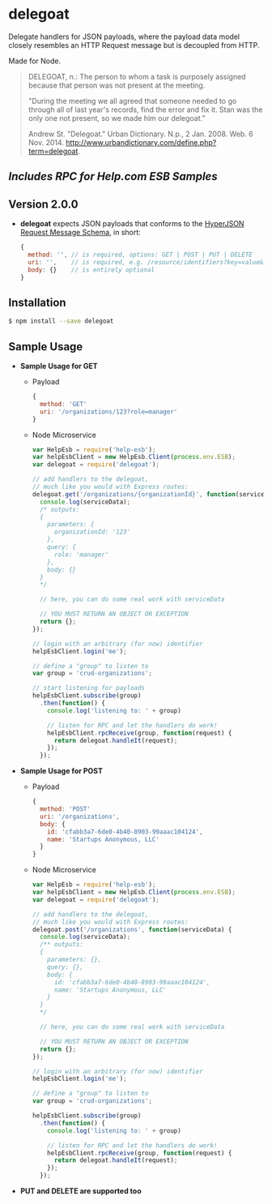 # delegoat

Delegate handlers for JSON payloads, where the payload data model closely resembles an HTTP Request message but is decoupled from HTTP.

Made for Node.

>DELEGOAT, n.: The person to whom a task is purposely assigned because that person was not present at the meeting.
>
>"During the meeting we all agreed that someone needed to go through all of last year's records, find the error and fix it. Stan was the only one not present, so we made him our delegoat."
>
>Andrew St. "Delegoat." Urban Dictionary. N.p., 2 Jan. 2008. Web. 6 Nov. 2014. <http://www.urbandictionary.com/define.php?term=delegoat>.

## _Includes RPC for Help.com ESB Samples_

## Version 2.0.0

- **delegoat** expects JSON payloads that conforms to the [HyperJSON Request Message Schema](https://github.com/HyperJSON/HyperJSON-Request), in short:

  ```javascript
  {
    method: '', // is required, options: GET | POST | PUT | DELETE
    uri: '',    // is required, e.g. /resource/identifiers?key=value&other=stuff
    body: {}    // is entirely optional
  }
  ```

## Installation
```sh
$ npm install --save delegoat
```

## Sample Usage

- **Sample Usage for GET**

  - Payload

    ```javascript
    {
      method: 'GET'
      uri: '/organizations/123?role=manager'
    }
    ```

  - Node Microservice

    ```javascript
    var HelpEsb = require('help-esb');
    var helpEsbClient = new HelpEsb.Client(process.env.ESB);
    var delegoat = require('delegoat');

    // add handlers to the delegoat,
    // much like you would with Express routes:
    delegoat.get('/organizations/{organizationId}', function(serviceData) {
      console.log(serviceData);
      /* outputs:
      {
        parameters: {
          organizationId: '123'
        },
        query: {
          role: 'manager'
        },
        body: {}
      }
      */

      // here, you can do some real work with serviceData

      // YOU MUST RETURN AN OBJECT OR EXCEPTION
      return {};
    });

    // login with an arbitrary (for now) identifier
    helpEsbClient.login('me');

    // define a "group" to listen to
    var group = 'crud-organizations';

    // start listening for payloads
    helpEsbClient.subscribe(group)
      .then(function() {
        console.log('listening to: ' + group)

        // listen for RPC and let the handlers do work!
        helpEsbClient.rpcReceive(group, function(request) {
          return delegoat.handleIt(request);
        });
      });
    ```

- **Sample Usage for POST**

  - Payload

    ```javascript
    {
      method: 'POST'
      uri: '/organizations',
      body: {
        id: 'cfabb3a7-6de0-4b40-8903-99aaac104124',
        name: 'Startups Anonymous, LLC'
      }
    }
    ```

  - Node Microservice

    ```javascript
    var HelpEsb = require('help-esb');
    var helpEsbClient = new HelpEsb.Client(process.env.ESB);
    var delegoat = require('delegoat');

    // add handlers to the delegoat,
    // much like you would with Express routes:
    delegoat.post('/organizations', function(serviceData) {
      console.log(serviceData);
      /** outputs:
      {
        parameters: {},
        query: {},
        body: {
          id: 'cfabb3a7-6de0-4b40-8903-99aaac104124',
          name: 'Startups Anonymous, LLC'
        }
      }
      */

      // here, you can do some real work with serviceData

      // YOU MUST RETURN AN OBJECT OR EXCEPTION
      return {};
    });

    // login with an arbitrary (for now) identifier
    helpEsbClient.login('me');

    // define a "group" to listen to
    var group = 'crud-organizations';

    helpEsbClient.subscribe(group)
      .then(function() {
        console.log('listening to: ' + group)

        // listen for RPC and let the handlers do work!
        helpEsbClient.rpcReceive(group, function(request) {
          return delegoat.handleIt(request);
        });
      });
    ```

- **PUT and DELETE are supported too**
